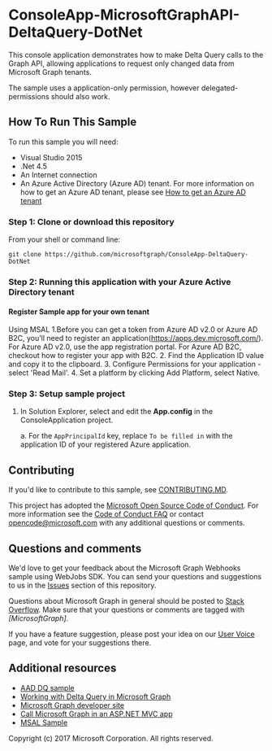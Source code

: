 # ConsoleApp-MicrosoftGraphAPI-DeltaQuery-DotNet

This console application demonstrates how to make Delta Query calls to the Graph API, allowing applications to request only changed data from Microsoft Graph tenants.

The sample uses a application-only permission, however delegated-permissions should also work.


## How To Run This Sample

To run this sample you will need:
- Visual Studio 2015
- .Net 4.5
- An Internet connection
- An Azure Active Directory (Azure AD) tenant. For more information on how to get an Azure AD tenant, please see [How to get an Azure AD tenant](https://azure.microsoft.com/en-us/documentation/articles/active-directory-howto-tenant/) 

### Step 1:  Clone or download this repository

From your shell or command line:

`git clone https://github.com/microsoftgraph/ConsoleApp-DeltaQuery-DotNet`

### Step 2:  Running this application with your Azure Active Directory tenant

#### Register Sample app for your own tenant

Using MSAL
1.Before you can get a token from Azure AD v2.0 or Azure AD B2C, you'll need to register an application(https://apps.dev.microsoft.com/). For Azure AD v2.0, use the app registration portal. For Azure AD B2C, checkout how to register your app with B2C.
2. Find the Application ID value and copy it to the clipboard.
3. Configure Permissions for your application - select 'Read Mail'.
4. Set a platform by clicking Add Platform, select Native.


###  Step 3: Setup sample project

1. In Solution Explorer, select and edit the **App.config** in the ConsoleApplication project.

	a. For the `AppPrincipalId` key, replace `To be filled in` with the application ID of your registered Azure application.

<a name="contributing"></a>
## Contributing ##

If you'd like to contribute to this sample, see [CONTRIBUTING.MD](/CONTRIBUTING.md).

This project has adopted the [Microsoft Open Source Code of Conduct](https://opensource.microsoft.com/codeofconduct/). For more information see the [Code of Conduct FAQ](https://opensource.microsoft.com/codeofconduct/faq/) or contact [opencode@microsoft.com](mailto:opencode@microsoft.com) with any additional questions or comments.

## Questions and comments

We'd love to get your feedback about the Microsoft Graph Webhooks sample using WebJobs SDK. You can send your questions and suggestions to us in the [Issues](https://github.com/microsoftgraph/ConsoleApp-DeltaQuery-DotNet/issues) section of this repository.

Questions about Microsoft Graph in general should be posted to [Stack Overflow](https://stackoverflow.com/questions/tagged/MicrosoftGraph). Make sure that your questions or comments are tagged with *[MicrosoftGraph]*.

If you have a feature suggestion, please post your idea on our [User Voice](https://officespdev.uservoice.com/) page, and vote for your suggestions there.

## Additional resources

* [AAD DQ sample](https://github.com/Azure-Samples/active-directory-dotnet-graphapi-diffquery)
* [Working with Delta Query in Microsoft Graph](https://developer.microsoft.com/en-us/graph/docs/concepts/delta_query_overview)
* [Microsoft Graph developer site](https://developer.microsoft.com/en-us/graph/)
* [Call Microsoft Graph in an ASP.NET MVC app](https://developer.microsoft.com/en-us/graph/docs/platform/aspnetmvc)
* [MSAL Sample](https://github.com/AzureAD/microsoft-authentication-library-for-dotnet)

Copyright (c) 2017 Microsoft Corporation. All rights reserved.